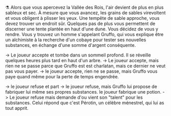 ⚗️ Alors que vous apercevez la Vallée des Rois, l'air devient de plus en plus sableux et sec. À mesure que vous avancez, les grains de sables virevoltent et vous
obligent à plisser les yeux. Une tempête de sable approche, vous devez trouver un endroit sûr. Quelques pas de plus vous permettent de discerner une tente plantée 
en haut d'une dune. Vous décidez de vous y rendre. Vous y trouvez un homme s'appelant Gruffo, qui vous explique être un alchimiste à la recherche d'un cobaye pour tester ses nouvelles 
substances, en échange d'une somme d'argent conséquente.

-> Le joueur accepte et tombe dans un sommeil profond. Il se réveille quelques heures plus tard en haut d'un arbre.
-> Le joueur accepte, mais rien ne se passe parce que Gruffo est est charlatan, mais ce dernier ne veut pas vous payer.
-> le joueur accepte, rien ne se passe, mais Gruffo vous paye quand même pour la perte de temps engendrée.

-> le joueur refuse et part
-> le joueur refuse, mais Gruffo lui propose de fabriquer lui même ses propres substances. le joueur fabrique une potion.
-> Le joueur refuse mais demande d'ou vient son "talent" pour les substances. Celui répond que c'est Pérotin, un célèbre ménestrel, qui lui as tout apprit.
